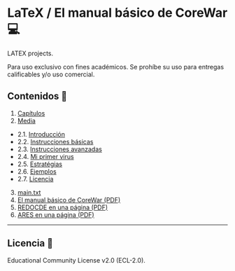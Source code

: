 # LaTeX / El manual básico de CoreWar 💻
LATEX projects.

Para uso exclusivo con fines académicos. Se prohíbe su uso para entregas calificables y/o uso comercial.
## Contenidos 📁
1. [Capítulos](https://github.com/FerMdez/LaTeX/tree/master/CoreWar/Capitulos)
2. [Media](https://github.com/FerMdez/LaTeX/tree/master/CoreWar/Media)
* 2.1. [Introducción](https://github.com/FerMdez/LaTeX/blob/master/CoreWar/Capitulos/1.Introduccion.tex)
* 2.2. [Instrucciones básicas](https://github.com/FerMdez/LaTeX/blob/master/CoreWar/Capitulos/2.InstruccionesBasicas.tex)
* 2.3. [Instrucciones avanzadas](https://github.com/FerMdez/LaTeX/blob/master/CoreWar/Capitulos/3.InstruccionesAvanzadas.tex)
* 2.4. [Mi primer virus](https://github.com/FerMdez/LaTeX/blob/master/CoreWar/Capitulos/4.MiPrimerVirus.tex)
* 2.5. [Estratégias](https://github.com/FerMdez/LaTeX/blob/master/CoreWar/Capitulos/5.Estrategias.tex)
* 2.6. [Ejemplos](https://github.com/FerMdez/LaTeX/blob/master/CoreWar/Capitulos/6.Ejemplos.tex)
* 2.7. [Licencia](https://github.com/FerMdez/LaTeX/blob/master/CoreWar/Capitulos/7.Licencia.tex)
3. [main.txt](https://github.com/FerMdez/LaTeX/blob/master/CoreWar/main.tex)
4. [El manual básico de CoreWar (PDF)](https://github.com/FerMdez/LaTeX/blob/master/CoreWar/CoreWar.pdf)
5. [REDOCDE en una página (PDF)](https://github.com/FerMdez/LaTeX/blob/master/CoreWar/Corewar_REDCODE_on_one_page.pdf)
6. [ARES en una página (PDF)](https://github.com/FerMdez/LaTeX/blob/master/CoreWar/ARES_on_one_page.pdf)
***
## Licencia 📄 
Educational Community License v2.0 (ECL-2.0).
